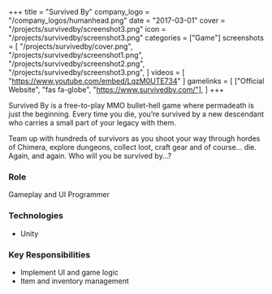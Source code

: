 +++
title = "Survived By"
company_logo = "/company_logos/humanhead.png"
date = "2017-03-01"
cover = "/projects/survivedby/screenshot3.png"
icon = "/projects/survivedby/screenshot3.png"
categories = ["Game"]
screenshots = [
    "/projects/survivedby/cover.png",
    "/projects/survivedby/screenshot1.png",
    "/projects/survivedby/screenshot2.png",
    "/projects/survivedby/screenshot3.png",
]
videos = [
    "https://www.youtube.com/embed/LqzM0UTE734"
]
gamelinks = [
    ["Official Website", "fas fa-globe", "https://www.survivedby.com/"],
]
+++

Survived By is a free-to-play MMO bullet-hell game where permadeath is just the beginning. Every time you die, you’re survived by a new descendant who carries a small part of your legacy with them.

Team up with hundreds of survivors as you shoot your way through hordes of Chimera, explore dungeons, collect loot, craft gear and of course… die. Again, and again. Who will you be survived by…?

### Role
Gameplay and UI Programmer

### Technologies
* Unity

### Key Responsibilities
* Implement UI and game logic
* Item and inventory management